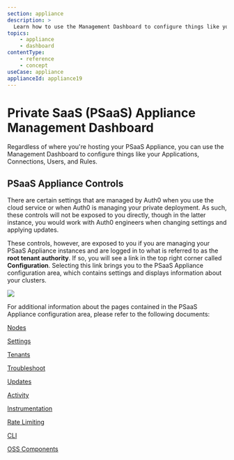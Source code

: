 ```yaml
---
section: appliance
description: >
  Learn how to use the Management Dashboard to configure things like your Applications, Connections, Users, and Rules.
topics:
    - appliance
    - dashboard
contentType: 
    - reference
    - concept
useCase: appliance
applianceId: appliance19
---
```


# Private SaaS (PSaaS) Appliance Management Dashboard

Regardless of where you're hosting your PSaaS Appliance, you can use the Management Dashboard to configure things like your Applications, Connections, Users, and Rules.

## PSaaS Appliance Controls

There are certain settings that are managed by Auth0 when you use the cloud service or when Auth0 is managing your private deployment. As such, these controls will not be exposed to you directly, though in the latter instance, you would work with Auth0 engineers when changing settings and applying updates.

These controls, however, are exposed to you if you are managing your PSaaS Appliance instances and are logged in to what is referred to as the **root tenant authority**. If so, you will see a link in the top right corner called **Configuration**. Selecting this link brings you to the PSaaS Appliance configuration area, which contains settings and displays information about your clusters.

![](/media/articles/appliance/dashboard/primary-dashboard.png)

For additional information about the pages contained in the PSaaS Appliance configuration area, please refer to the following documents:

[Nodes](/appliance/customer-hosted/dashboard/nodes)

[Settings](/appliance/customer-hosted/dashboard/settings)

[Tenants](/appliance/customer-hosted/dashboard/tenants)

[Troubleshoot](/appliance/customer-hosted/dashboard/troubleshoot)

[Updates](/appliance/customer-hosted/dashboard/updates)

[Activity](/appliance/customer-hosted/dashboard/activity)

[Instrumentation](/appliance/customer-hosted/dashboard/instrumentation)

[Rate Limiting](/appliance/customer-hosted/dashboard/rate-limiting)

[CLI](/appliance/customer-hosted/dashboard/cli)

[OSS Components](/appliance/customer-hosted/dashboard/oss-components)
